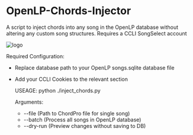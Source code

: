 # OpenLP-Chords-Injector
A script to inject chords into any song in the OpenLP database without altering any custom song structures. Requires a CCLI SongSelect account

![logo](https://github.com/user-attachments/assets/3169b8a6-1655-46dd-8be3-c7cc7204eafb)

Required Configuration:
- Replace database path to your OpenLP songs.sqlite database file
- Add your CCLI Cookies to the relevant section

  USEAGE:
  python ./inject_chords.py

  Arguments:
  -  --file (Path to ChordPro file for single song)
  -  --batch (Process all songs in OpenLP database)
  - --dry-run (Preview changes without saving to DB)
